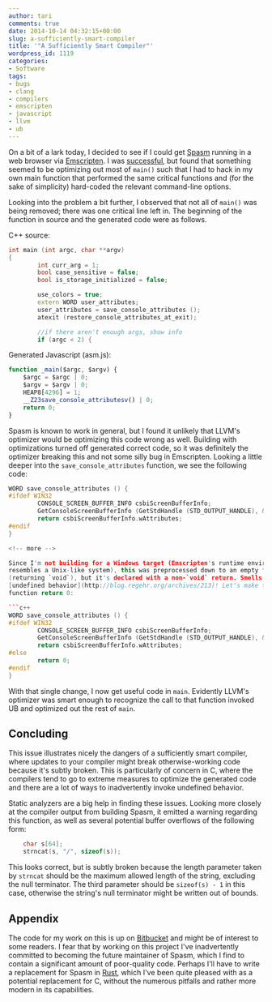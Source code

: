 ```yaml
---
author: tari
comments: true
date: 2014-10-14 04:32:15+00:00
slug: a-sufficiently-smart-compiler
title: '"A Sufficiently Smart Compiler"'
wordpress_id: 1119
categories:
- Software
tags:
- bugs
- clang
- compilers
- emscripten
- javascript
- llvm
- ub
---
```


On a bit of a lark today, I decided to see if I could get
[Spasm](https://wabbit.codeplex.com/) running in a web browser via
[Emscripten](http://kripken.github.io/emscripten-site/). I was
[successful](http://www.cemetech.net/forum/viewtopic.php?p=224677), but found
that something seemed to be optimizing out most of `main()` such that I had to
hack in my own main function that performed the same critical functions and (for
the sake of simplicity) hard-coded the relevant command-line options.

Looking into the problem a bit further, I observed that not all of `main()` was
being removed; there was one critical line left in. The beginning of the
function in source and the generated code were as follows.

C++ source:

```c++
int main (int argc, char **argv)
{
        int curr_arg = 1;
        bool case_sensitive = false;
        bool is_storage_initialized = false;

        use_colors = true;
        extern WORD user_attributes;
        user_attributes = save_console_attributes ();
        atexit (restore_console_attributes_at_exit);

        //if there aren't enough args, show info
        if (argc < 2) {
```

Generated Javascript (asm.js):

```javascript
function _main($argc, $argv) {
    $argc = $argc | 0;
    $argv = $argv | 0;
    HEAP8[4296] = 1;
    __Z23save_console_attributesv() | 0;
    return 0;
}
```

Spasm is known to work in general, but I found it unlikely that LLVM's optimizer
would be optimizing this code wrong as well. Building with optimizations turned
off generated correct code, so it was definitely the optimizer breaking this and
not some silly bug in Emscripten. Looking a little deeper into the
`save_console_attributes` function, we see the following code:

```c++    
WORD save_console_attributes () {
#ifdef WIN32
        CONSOLE_SCREEN_BUFFER_INFO csbiScreenBufferInfo;
        GetConsoleScreenBufferInfo (GetStdHandle (STD_OUTPUT_HANDLE), &csbiScreenBufferInfo);
        return csbiScreenBufferInfo.wAttributes;
#endif
}

<!-- more -->

Since I'm not building for a Windows target (Emscripten's runtime environment
resembles a Unix-like system), this was preprocessed down to an empty function
(returning `void`), but it's declared with a non-`void` return. Smells like
[undefined behavior](http://blog.regehr.org/archives/213)! Let's make this
function return 0:

```c++
WORD save_console_attributes () {
#ifdef WIN32
        CONSOLE_SCREEN_BUFFER_INFO csbiScreenBufferInfo;
        GetConsoleScreenBufferInfo (GetStdHandle (STD_OUTPUT_HANDLE), &csbiScreenBufferInfo);
        return csbiScreenBufferInfo.wAttributes;
#else
        return 0;
#endif
}
```

With that single change, I now get useful code in `main`. Evidently LLVM's
optimizer was smart enough to recognize the call to that function invoked UB and
optimized out the rest of `main`.

## Concluding

This issue illustrates nicely the dangers of a sufficiently smart compiler,
where updates to your compiler might break otherwise-working code because it's
subtly broken. This is particularly of concern in C, where the compilers tend to
go to extreme measures to optimize the generated code and there are a lot of
ways to inadvertently invoke undefined behavior.

Static analyzers are a big help in finding these issues. Looking more closely at
the compiler output from building Spasm, it emitted a warning regarding this
function, as well as several potential buffer overflows of the following form:
    
```c++
    char s[64];
    strncat(s, "/", sizeof(s));
```

This looks correct, but is subtly broken because the length parameter taken by
`strncat` should be the maximum allowed length of the string, excluding the null
terminator. The third parameter should be `sizeof(s) - 1` in this case,
otherwise the string's null terminator might be written out of bounds.

## Appendix

The code for my work on this is up on
[Bitbucket](https://bitbucket.org/tari/spasm-emscripten/overview) and might be
of interest to some readers. I fear that by working on this project I've
inadvertently committed to becoming the future maintainer of Spasm, which I find
to contain a significant amount of poor-quality code. Perhaps I'll have to write
a replacement for Spasm in [Rust](http://www.rust-lang.org/), which I've been
quite pleased with as a potential replacement for C, without the numerous
pitfalls and rather more modern in its capabilities.
